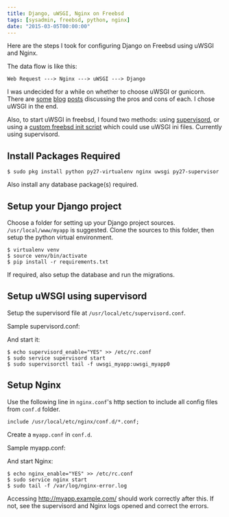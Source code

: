 ```yaml
---
title: Django, uWSGI, Nginx on Freebsd
tags: [sysadmin, freebsd, python, nginx]
date: "2015-03-05T00:00:00"
---
```


Here are the steps I took for configuring Django on Freebsd using
uWSGI and Nginx.

The data flow is like this:

    Web Request ---> Nginx ---> uWSGI ---> Django

I was undecided for a while on whether to choose uWSGI or
gunicorn. There are [some][1] [blog][2] [posts][3] discussing the pros
and cons of each. I chose uWSGI in the end.

Also, to start uWSGI in freebsd, I found two methods: using
[supervisord][4], or using a [custom freebsd init script][5] which
could use uWSGI ini files. Currently using supervisord.


## Install Packages Required

    $ sudo pkg install python py27-virtualenv nginx uwsgi py27-supervisor

Also install any database package(s) required.

## Setup your Django project

Choose a folder for setting up your Django project
sources. `/usr/local/www/myapp` is suggested. Clone the sources to
this folder, then setup the python virtual environment.

    $ virtualenv venv
    $ source venv/bin/activate
    $ pip install -r requirements.txt

If required, also setup the database and run the migrations.

## Setup uWSGI using supervisord

Setup the supervisord file at `/usr/local/etc/supervisord.conf`.

Sample supervisord.conf:

<script src="https://gist.github.com/srijan/de43ac9ab30e6576de0d.js"></script>

And start it:

    $ echo supervisord_enable="YES" >> /etc/rc.conf
    $ sudo service supervisord start
    $ sudo supervisorctl tail -f uwsgi_myapp:uwsgi_myapp0

## Setup Nginx

Use the following line in `nginx.conf`'s http section to include all
config files from `conf.d` folder.

    include /usr/local/etc/nginx/conf.d/*.conf;

Create a `myapp.conf` in `conf.d`.

Sample myapp.conf:

<script src="https://gist.github.com/srijan/5f3ef70da9f5150d845e.js"></script>

And start Nginx:

    $ echo nginx_enable="YES" >> /etc/rc.conf
    $ sudo service nginx start
    $ sudo tail -f /var/log/nginx-error.log

Accessing http://myapp.example.com/ should work correctly after
this. If not, see the supervisord and Nginx logs opened and correct
the errors.


[1]: http://cramer.io/2013/06/27/serving-python-web-applications/
[2]: http://mattseymour.net/blog/2014/07/uwsgi-or-gunicorn/
[3]: http://blog.kgriffs.com/2012/12/18/uwsgi-vs-gunicorn-vs-node-benchmarks.html
[4]: http://amix.dk/blog/post/19689
[5]: http://lists.freebsd.org/pipermail/freebsd-questions/2014-February/256073.html
